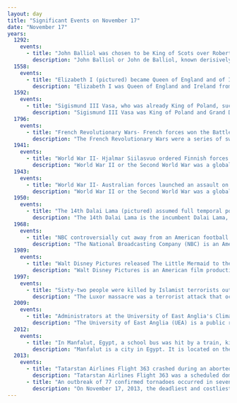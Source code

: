 ```yaml
---
layout: day
title: "Significant Events on November 17"
date: "November 17"
years:
  1292:
    events:
      - title: "John Balliol was chosen to be King of Scots over Robert de Brus."
        description: "John Balliol or John de Balliol, known derisively as Toom Tabard, was King of Scots from 1292 to 1296. Little is known of his early life. After the death of Margaret, Maid of Norway, Scotland entered an interregnum during which several competitors for the Crown of Scotland put forward claims. Balliol was chosen from among them as the new King of Scotland by a group of selected noblemen headed by King Edward I of England."
  1558:
    events:
      - title: "Elizabeth I (pictured) became Queen of England and of Ireland, marking the beginning of the Elizabethan era."
        description: "Elizabeth I was Queen of England and Ireland from 17 November 1558 until her death in 1603. She was the last and longest reigning monarch of the House of Tudor. Her eventful reign, and its effect on history and culture, gave name to the Elizabethan era."
  1592:
    events:
      - title: "Sigismund III Vasa, who was already King of Poland, succeeded his father John III as King of Sweden."
        description: "Sigismund III Vasa was King of Poland and Grand Duke of Lithuania from 1587 to 1632 and, as Sigismund, King of Sweden from 1592 to 1599. He was the first Polish sovereign from the House of Vasa. Religiously zealous, he imposed Catholicism across the vast realm, and his crusades against neighbouring states marked Poland's largest territorial expansion. As an enlightened despot, he presided over an era of prosperity and achievement, further distinguished by the transfer of the country's capital from Kraków to Warsaw."
  1796:
    events:
      - title: "French Revolutionary Wars- French forces won the Battle of Arcole in a manoeuvre to cut the Austrians' line of retreat."
        description: "The French Revolutionary Wars were a series of sweeping military conflicts resulting from the French Revolution that lasted from 1792 until 1802. They pitted France against Great Britain, Austria, Prussia, Russia, and several other countries. The wars are divided into two periods- the War of the First Coalition (1792–1797) and the War of the Second Coalition (1798–1802). Initially confined to Europe, the fighting gradually assumed a global dimension. After a decade of constant warfare and aggressive diplomacy, France had conquered territories in the Italian Peninsula, the Low Countries, and the Rhineland due to its very large and powerful military, which had been totally mobilized for war against most of Europe with mass conscription of the vast French population. French success in these conflicts ensured military occupation and the spread of revolutionary principles over much of Europe."
  1941:
    events:
      - title: "World War II- Hjalmar Siilasvuo ordered Finnish forces to halt their assault against Soviet forces near Salla, concluding Operation Arctic Fox."
        description: "World War II or the Second World War was a global conflict between two coalitions- the Allies and the Axis powers. Nearly all of the world's countries participated, with many nations mobilising all resources in pursuit of total war. Tanks and aircraft played major roles, enabling the strategic bombing of cities and delivery of the first and only nuclear weapons ever used in war. World War II was the deadliest conflict in history, resulting in 70 to 85 million deaths, more than half of which were civilians. Millions died in genocides, including the Holocaust, and by massacres, starvation, and disease. After the Allied victory, Germany, Austria, Japan, and Korea were occupied, and German and Japanese leaders were tried for war crimes."
  1943:
    events:
      - title: "World War II- Australian forces launched an assault on Sattelberg, New Guinea, against Japanese forces, initiating the Battle of Sattelberg."
        description: "World War II or the Second World War was a global conflict between two coalitions- the Allies and the Axis powers. Nearly all of the world's countries participated, with many nations mobilising all resources in pursuit of total war. Tanks and aircraft played major roles, enabling the strategic bombing of cities and delivery of the first and only nuclear weapons ever used in war. World War II was the deadliest conflict in history, resulting in 70 to 85 million deaths, more than half of which were civilians. Millions died in genocides, including the Holocaust, and by massacres, starvation, and disease. After the Allied victory, Germany, Austria, Japan, and Korea were occupied, and German and Japanese leaders were tried for war crimes."
  1950:
    events:
      - title: "The 14th Dalai Lama (pictured) assumed full temporal power as ruler of Tibet at the age of fifteen."
        description: "The 14th Dalai Lama is the incumbent Dalai Lama, the highest spiritual leader and head of Tibetan Buddhism. Before 1959, he served as both the resident spiritual and temporal leader of Tibet, and subsequently established and led the Tibetan government in exile represented by the Central Tibetan Administration in Dharamsala, India. The adherents of Tibetan Buddhism consider the Dalai Lama a living Bodhisattva, specifically an emanation of Avalokiteśvara or Chenrezig, the Bodhisattva of Compassion, a belief central to the Tibetan Buddhist tradition and the institution of the Dalai Lama. The Dalai Lama, whose name means Ocean of Wisdom, is part of the full title '圣 识一切 瓦齐尔达喇 达赖 喇嘛' given by Altan Khan, the first Shunyi King of Ming China in 1578 AD., is also known to Tibetans as Gyalwa Rinpoche, The Precious Jewel-like Buddha-Master, Kundun, The Presence, and Yizhin Norbu, The Wish-Fulfilling Gem. His devotees, as well as much of the Western world, often call him His Holiness the Dalai Lama, the style employed on his website. He is also the leader and a monk of the Gelug school, the newest school of Tibetan Buddhism, formally headed by the Ganden Tripa."
  1968:
    events:
      - title: "NBC controversially cut away from an American football game between the Oakland Raiders and New York Jets to broadcast Heidi, causing viewers in the Eastern United States to miss the game's dramatic ending."
        description: "The National Broadcasting Company (NBC) is an American commercial broadcast television and radio network serving as the flagship property of the NBC Entertainment division of NBCUniversal, a subsidiary of Comcast. It is one of NBCUniversal's two namesake flagship subsidiaries alongside Universal Studios."
  1989:
    events:
      - title: "Walt Disney Pictures released The Little Mermaid to theatres, beginning the Disney Renaissance."
        description: "Walt Disney Pictures is an American film production company and subsidiary of the Walt Disney Studios, a division of Disney Entertainment, which is owned by the Walt Disney Company. The studio is the flagship producer of live-action feature films and animation within the Walt Disney Studios unit and is based at the Walt Disney Studios in Burbank, California. Animated films produced by Walt Disney Animation Studios and Pixar Animation Studios are also released under the studio banner. Walt Disney Studios Motion Pictures distributes and markets the films produced by Walt Disney Pictures."
  1997:
    events:
      - title: "Sixty-two people were killed by Islamist terrorists outside Deir el-Bahari (temple pictured) in Luxor, one of Egypt's top tourist attractions."
        description: "The Luxor massacre was a terrorist attack that occurred on 17 November 1997 in Egypt. It was perpetrated by al-Jama'a al-Islamiyya and resulted in the deaths of 62 people, most of whom were tourists. It took place at Dayr al-Bahri, an archaeological site located across the Nile from the city of Luxor."
  2009:
    events:
      - title: "Administrators at the University of East Anglia's Climatic Research Unit discovered that their servers had been hacked, and thousands of emails and files on climate change had been stolen."
        description: "The University of East Anglia (UEA) is a public research university in Norwich, England. Established in 1963 on a 360-acre (150-hectare) campus west of the city centre, the university has four faculties and twenty-six schools of study. It is one of five BBSRC funded research campuses with forty businesses, four independent research institutes and a teaching hospital on site."
  2012:
    events:
      - title: "In Manfalut, Egypt, a school bus was hit by a train, killing at least 50 children."
        description: "Manfalut is a city in Egypt. It is located on the west bank of the Nile, in the Asyut Governorate. The city is at 350 km south of Cairo. In 2006, it had a population of 82,585 people."
  2013:
    events:
      - title: "Tatarstan Airlines Flight 363 crashed during an aborted landing at Kazan International Airport, Russia, killing all fifty people on board and leading to the revocation of the airline's operating certificate."
        description: "Tatarstan Airlines Flight 363 was a scheduled domestic passenger flight, operated by Tatarstan Airlines on behalf of Ak Bars Aero, from Moscow to Kazan, Russia. On 17 November 2013, at 19-24 local time (UTC+4), the Boeing 737-500 crashed during an aborted landing at Kazan International Airport, killing all 44 passengers and 6 crew members on board."
      - title: "An outbreak of 77 confirmed tornadoes occurred in seven U.S. states; it became the largest November tornado outbreak in Illinois and Indiana."
        description: "On November 17, 2013, the deadliest and costliest November tornado outbreak in Illinois history took shape, becoming the fourth-largest for the state overall. With more than 30 tornadoes in Indiana, it was that state's largest tornado outbreak for the month of November, and the second largest outbreak recorded in Indiana. Associated with a strong trough in the upper levels of the atmosphere, the event resulted in 77 tornadoes tracking across regions of the Midwest United States and Ohio River Valley, impacting seven states. Severe weather during the tornado outbreak caused over 100 injuries and eleven fatalities, of which eight were tornado related. Two tornadoes—both in Illinois and rated EF4 on the Enhanced Fujita scale—were the strongest documented during the outbreak and combined for five deaths. In addition to tornadoes, the system associated with the outbreak produced sizeable hail peaking at 4.00 in (10.2 cm) in diameter in Bloomington, Illinois, as well as damaging winds estimated as strong as 100 mph (160 km/h) in three locations."
---
```

